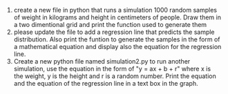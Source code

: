 1) create a new file in python that runs a simulation 1000 random samples of weight in kilograms and height in centimeters of people. Draw them in a two dimentional grid and print the function used to generate them 
2) please update the file to add a regression line that predicts the sample distribution. Also print the funtion to generate the samples in the form of a mathematical equation and display also the equation for the regression line.  
3) Create a new python file named simulation2.py to run another simulation, use the equation in the form of "y = ax + b + r" where x is the weight, y is the height and r is a random number.  Print the equation and the equation of the regression line in a text box in the graph.